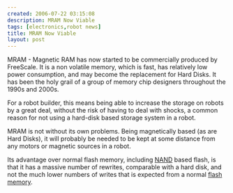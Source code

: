 ```yaml
---
created: 2006-07-22 03:15:08
description: MRAM Now Viable
tags: [electronics,robot news]
title: MRAM Now Viable
layout: post
---
```

MRAM - Magnetic RAM has now started to be commercially produced by FreeScale. It is a non volatile memory, which is fast, has relatively low power consumption, and may become the  replacement for Hard Disks. It has been the holy grail of a group of memory chip designers throughout the 1990s and 2000s.

For a robot builder, this means being able to increase the storage on robots by a great deal, without the risk of having to deal with shocks, a common reason for not using a hard-disk based storage system in a robot.

MRAM is not without its own problems. Being magnetically based (as are Hard Disks), it will probably be needed to be kept at some distance from any motors or magnetic sources in a robot.

Its advantage over normal flash memory, including [NAND](/wiki/nand "Negated AND") based flash, is that it has a massive number of rewrites, comparable with a hard disk, and  not the much lower numbers of writes that is expected from a normal [flash memory](/wiki/flash_memory "Flash Memory").
